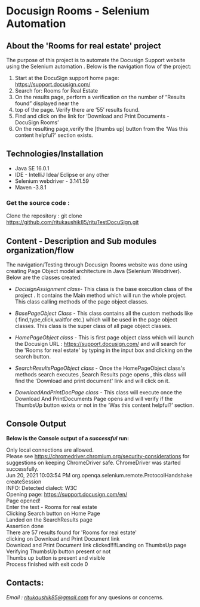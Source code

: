 # Docusign Rooms  - Selenium Automation
## About the 'Rooms for real estate' project
The purpose of this project is to automate the Docusign Support website using the Selenium automation .
Below is the navigation flow of the project:
1) Start at the DocuSign support home page: https://support.docusign.com/
2) Search for: Rooms for Real Estate
3) On the results page, perform a verification on the number of “Results found” displayed near the
4) top of the page. Verify there are ‘55’ results found.
5) Find and click on the link for ‘Download and Print Documents - DocuSign Rooms’
6) On the resulting page,verify the [thumbs up] button from the ‘Was this content helpful?’
section exists.

## Technologies/Installation
* Java SE 16.0.1
* IDE - IntelliJ Idea/ Eclipse or any other 
* Selenium webdriver - 3.141.59
* Maven -3.8.1

### Get the source code :
Clone the repository : 
git clone https://github.com/ritukaushik85/rituTestDocuSign.git

## Content - Description and Sub modules organization/flow 

The navigation/Testing through Docusign Rooms website was done using creating Page Object model architecture in Java (Selenium Webdriver). Below are the classes created:
* *DocisignAssignment class*- This class is the base execution class of the project . It contains the Main method which will run the whole project. This class calling methods of the page object classes.

* *BasePageObject Class* - This class contains all the custom  methods like ( find,type,click,waitfor etc.) which will be used in the page object classes. This class is the super class of all page object classes.

* *HomePageObject class* - This is first page object class which will launch the Docusign URL : https://support.docusign.com/ and will search for the 'Rooms for real estate' by typing in the input box and clicking on the search button.

* *SearchResultsPageObject class* - Once the HomePageObject class's methods search executes ,Search Results page opens , this class will find the 'Download and print document' link and will click on it.

* *DownloadAndPrintDocPage class* - This class will execute once the Download And PrintDocuments Page opens and will verify if the ThumbsUp button exixts or not in the ‘Was this content helpful?’ section.

## Console Output
**Below is the Console output of a *successful* run:**


Only local connections are allowed.  
Please see https://chromedriver.chromium.org/security-considerations for suggestions on keeping ChromeDriver safe. 
ChromeDriver was started successfully.  
Jun 20, 2021 10:03:54 PM org.openqa.selenium.remote.ProtocolHandshake createSession  
INFO: Detected dialect: W3C  
Opening page: https://support.docusign.com/en/  
Page opened!  
Enter the text - Rooms for real estate  
Clicking Search button on Home Page  
Landed on the SearchResults page  
Assertion done  
There are 57 results found for 'Rooms for real estate'  
clicking on Download and Print Document link  
Download and Print Document link clicked!!!!Landing on ThumbsUp page  
Verifying ThumbsUp button present or not  
Thumbs up button is present and visible  
Process finished with exit code 0  

## Contacts:  
*Email : ritukaushik85@gmail.com* for any quesions or concerns.
